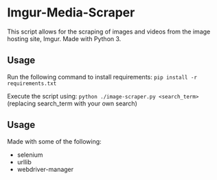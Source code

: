 # Imgur-Media-Scraper

This script allows for the scraping of images and videos from the image hosting site, Imgur. Made with Python 3.

## Usage 

Run the following command to install requirements:
`pip install -r requirements.txt`

Execute the script using:
`python ./image-scraper.py <search_term>` 
(replacing search_term with your own search)

## Usage 

Made with some of the following:
- selenium
- urllib
- webdriver-manager
